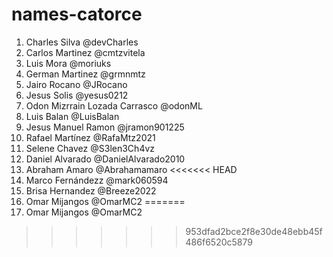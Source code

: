 # names-catorce

1. Charles Silva @devCharles
2. Carlos Martinez @cmtzvitela
3. Luis Mora @moriuks
4. German Martinez @grmnmtz
5. Jairo Rocano @JRocano
6. Jesus Solis @yesus0212
7. Odon Mizrrain Lozada Carrasco @odonML
8. Luis Balan @LuisBalan
9. Jesus Manuel Ramon @jramon901225
10. Rafael Martínez @RafaMtz2021
11. Selene Chavez @S3len3Ch4vz
12. Daniel Alvarado @DanielAlvarado2010
13. Abraham Amaro @Abrahamamaro
<<<<<<< HEAD
14. Marco Fernándezz @mark060594
15. Brisa Hernandez @Breeze2022
16. Omar Mijangos @OmarMC2
=======
14. Omar Mijangos @OmarMC2

>>>>>>> 953dfad2bce2f8e30de48ebb45f486f6520c5879
